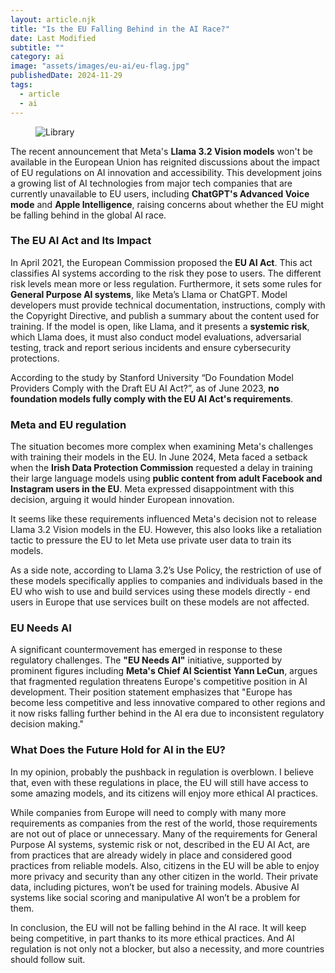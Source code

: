 ```yaml
---
layout: article.njk
title: "Is the EU Falling Behind in the AI Race?"
date: Last Modified
subtitle: ""
category: ai
image: "assets/images/eu-ai/eu-flag.jpg"
publishedDate: 2024-11-29
tags:
  - article
  - ai
---
```


<figure>
<img style="aspect-ratio: 897/467" alt="Library" src="{{ image }}" />
</figure>

The recent announcement that Meta's **Llama 3.2 Vision models** won't be available in the European Union has reignited discussions about the impact of EU regulations on AI innovation and accessibility. This development joins a growing list of AI technologies from major tech companies that are currently unavailable to EU users, including **ChatGPT's Advanced Voice mode** and **Apple Intelligence**, raising concerns about whether the EU might be falling behind in the global AI race.

### The EU AI Act and Its Impact

In April 2021, the European Commission proposed the **EU AI Act**. This act classifies AI systems according to the risk they pose to users. The different risk levels mean more or less regulation. Furthermore, it sets some rules for **General Purpose AI systems**, like Meta’s Llama or ChatGPT. Model developers must provide technical documentation, instructions, comply with the Copyright Directive, and publish a summary about the content used for training. If the model is open, like Llama, and it presents a **systemic risk**, which Llama does, it must also conduct model evaluations, adversarial testing, track and report serious incidents and ensure cybersecurity protections.

According to the study by Stanford University “Do Foundation Model Providers Comply with the Draft EU AI Act?”, as of June 2023, **no foundation models fully comply with the EU AI Act's requirements**.

### Meta and EU regulation

The situation becomes more complex when examining Meta's challenges with training their models in the EU. In June 2024, Meta faced a setback when the **Irish Data Protection Commission** requested a delay in training their large language models using **public content from adult Facebook and Instagram users in the EU**. Meta expressed disappointment with this decision, arguing it would hinder European innovation.

It seems like these requirements influenced Meta's decision not to release Llama 3.2 Vision models in the EU. However, this also looks like a retaliation tactic to pressure the EU to let Meta use private user data to train its models.

As a side note, according to Llama 3.2’s Use Policy, the restriction of use of these models specifically applies to companies and individuals based in the EU who wish to use and build services using these models directly - end users in Europe that use services built on these models are not affected.

### EU Needs AI

A significant countermovement has emerged in response to these regulatory challenges. The **"EU Needs AI"** initiative, supported by prominent figures including **Meta's Chief AI Scientist Yann LeCun**, argues that fragmented regulation threatens Europe's competitive position in AI development. Their position statement emphasizes that "Europe has become less competitive and less innovative compared to other regions and it now risks falling further behind in the AI era due to inconsistent regulatory decision making."

### What Does the Future Hold for AI in the EU?

In my opinion, probably the pushback in regulation is overblown. I believe that, even with these regulations in place, the EU will still have access to some amazing models, and its citizens will enjoy more ethical AI practices. 

While companies from Europe will need to comply with many more requirements as companies from the rest of the world, those requirements are not out of place or unnecessary. Many of the requirements for General Purpose AI systems, systemic risk or not, described in the EU AI Act, are from practices that are already widely in place and considered good practices from reliable models. Also, citizens in the EU will be able to enjoy more privacy and security than any other citizen in the world. Their private data, including pictures, won’t be used for training models. Abusive AI systems like social scoring and manipulative AI won’t be a problem for them.

In conclusion, the EU will not be falling behind in the AI race. It will keep being competitive, in part thanks to its more ethical practices. And AI regulation is not only not a blocker, but also a necessity, and more countries should follow suit.
